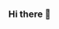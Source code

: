 ### Hi there 👋

<!--
**azkatazkia/azkatazkia** is a ✨ _special_ ✨ repository because its `README.md` (this file) appears on your GitHub profile.

Here are some ideas to get you started:

- 🔭 I’m currently not working
- 🌱 I’m currently learning
- 👯 I’m looking to collaborate 
- 🤔 I’m looking for help
- 💬 don't Ask me about anything
- 📫 How to reach me: don't
- 😄 Pronouns: dia
- ⚡ fact: I'm fun
-->
